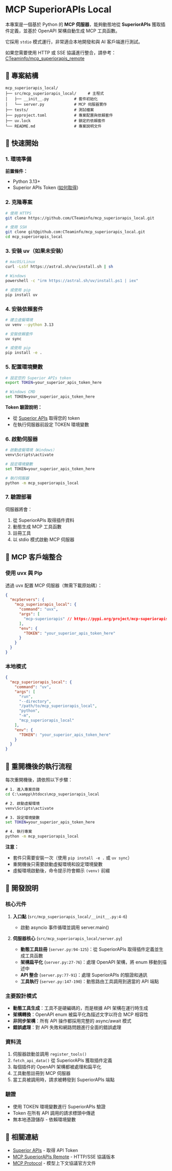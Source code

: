 # MCP SuperiorAPIs Local

本專案是一個基於 Python 的 **MCP 伺服器**，能夠動態地從 **SuperiorAPIs** 獲取插件定義，並基於 OpenAPI 架構自動生成 MCP 工具函數。

它採用 `stdio` 模式運行，非常適合本地開發和與 AI 客戶端進行測試。

如果您需要使用 HTTP 或 SSE 協議進行整合，請參考：[CTeaminfo/mcp_superiorapis_remote](https://github.com/CTeaminfo/mcp_superiorapis_remote)

## 📂 專案結構

```
mcp_superiorapis_local/
├── src/mcp_superiorapis_local/     # 主程式
│   ├── __init__.py           # 套件初始化
│   └── server.py             # MCP 伺服器實作
├── tests/                    # 測試檔案
├── pyproject.toml            # 專案配置與依賴套件
├── uv.lock                   # 鎖定的依賴套件
└── README.md                 # 專案說明文件
```

## 🚀 快速開始

### 1. 環境準備

**前置條件：**
- Python 3.13+
- Superior APIs Token ([如何取得](https://superiorapis-creator.cteam.com.tw))

### 2. 克隆專案

```bash
# 使用 HTTPS
git clone https://github.com/CTeaminfo/mcp_superiorapis_local.git

# 使用 SSH
git clone git@github.com:CTeaminfo/mcp_superiorapis_local.git
cd mcp_superiorapis_local
```

### 3. 安裝 uv（如果未安裝）

```bash
# macOS/Linux
curl -LsSf https://astral.sh/uv/install.sh | sh

# Windows
powershell -c "irm https://astral.sh/uv/install.ps1 | iex"

# 或使用 pip
pip install uv
```

### 4. 安裝依賴套件

```bash
# 建立虛擬環境
uv venv --python 3.13

# 安裝依賴套件
uv sync

# 或使用 pip
pip install -e .
```

### 5. 配置環境變數

```bash
# 設定您的 Superior APIs token
export TOKEN=your_superior_apis_token_here

# Windows CMD
set TOKEN=your_superior_apis_token_here
```

**Token 驗證說明：**
- 從 [Superior APIs](https://superiorapis-creator.cteam.com.tw) 取得您的 token
- 在執行伺服器前設定 TOKEN 環境變數

### 6. 啟動伺服器

```bash
# 啟動虛擬環境（Windows）
venv\Scripts\activate

# 設定環境變數
set TOKEN=your_superior_apis_token_here

# 執行伺服器
python -m mcp_superiorapis_local
```

### 7. 驗證部署

伺服器將會：
1. 從 SuperiorAPIs 取得插件資料
2. 動態生成 MCP 工具函數
3. 註冊工具
4. 以 stdio 模式啟動 MCP 伺服器

## 🔌 MCP 客戶端整合

### 使用 uvx 與 Pip

透過 uvx 配置 MCP 伺服器（無需下載原始碼）：

```json
{
  "mcpServers": {
    "mcp_superiorapis_local": {
      "command": "uvx",
      "args": [
        "mcp-superiorapis" // https://pypi.org/project/mcp-superiorapis/
      ],
      "env": {
        "TOKEN": "your_superior_apis_token_here"
      }
    }
  }
}
```

### 本地模式

```json
{
  "mcp_superiorapis_local": {
    "command": "uv",
    "args": [
      "run",
      "--directory",
      "/path/to/mcp_superiorapis_local",
      "python",
      "-m",
      "mcp_superiorapis_local"
    ],
    "env": {
      "TOKEN": "your_superior_apis_token_here"
    }
  }
}
```

## 🔧 重開機後的執行流程

每次重開機後，請依照以下步驟：

```cmd
# 1. 進入專案目錄
cd C:\xampp\htdocs\mcp_superiorapis_local

# 2. 啟動虛擬環境
venv\Scripts\activate

# 3. 設定環境變數
set TOKEN=your_superior_apis_token_here

# 4. 執行專案
python -m mcp_superiorapis_local
```

**注意：**
- 套件只需要安裝一次（使用 `pip install -e .` 或 `uv sync`）
- 重開機後只需要啟動虛擬環境和設定環境變數
- 虛擬環境啟動後，命令提示符會顯示 `(venv)` 前綴

## 📝 開發說明

### 核心元件

1. **入口點** (`src/mcp_superiorapis_local/__init__.py:4-6`)
   - 啟動 asyncio 事件循環並調用 server.main()

2. **伺服器核心** (`src/mcp_superiorapis_local/server.py`)
   - **動態工具註冊** (`server.py:94-125`)：從 SuperiorAPIs 取得插件定義並生成工具函數
   - **架構扁平化** (`server.py:27-76`)：處理 OpenAPI 架構，將 enum 移動到描述中
   - **API 整合** (`server.py:77-91`)：處理 SuperiorAPIs 的驗證和通訊
   - **工具執行** (`server.py:147-190`)：動態路由工具調用到適當的 API 端點

### 主要設計模式

- **動態工具生成**：工具不是硬編碼的，而是根據 API 架構在運行時生成
- **架構轉換**：OpenAPI enum 被扁平化為描述文字以符合 MCP 相容性
- **非同步架構**：所有 API 操作都採用完整的 async/await 模式
- **錯誤處理**：對 API 失敗和網路問題進行全面的錯誤處理

### 資料流

1. 伺服器啟動並調用 `register_tools()`
2. `fetch_api_data()` 從 SuperiorAPIs 獲取插件定義
3. 每個插件的 OpenAPI 架構都被處理和扁平化
4. 工具動態註冊到 MCP 伺服器
5. 當工具被調用時，請求被轉發到 SuperiorAPIs 端點

### 驗證

- 使用 TOKEN 環境變數進行 SuperiorAPIs 驗證
- Token 在所有 API 調用的請求標頭中傳遞
- 無本地憑證儲存 - 依賴環境變數

## 🔗 相關連結

- [Superior APIs](https://superiorapis-creator.cteam.com.tw) - 取得 API Token
- [MCP SuperiorAPIs Remote](https://github.com/CTeaminfo/mcp_superiorapis_remote) - HTTP/SSE 協議版本
- [MCP Protocol](https://modelcontextprotocol.io/) - 模型上下文協議官方文件